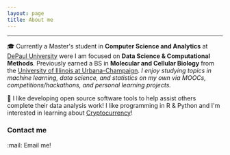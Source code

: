 ```yaml
---
layout: page
title: About me
---
```


-------------

:mortar_board: Currently a Master's student in **Computer Science and Analytics** at [DePaul University](http://www.cdm.depaul.edu/academics/Pages/Current/Requirements-MS-in-Computer-Science.aspx) were I am focused on **Data Science & Computational Methods**. Previously earned a BS in **Molecular and Cellular Biology** from the [University of Illinois at Urbana-Champaign](http://catalog.illinois.edu/undergraduate/las/academic-units/molecular-cell-bio/molecular-cellular-biology-concentration/).  *I enjoy studying topics in machine learning, data science, and statistics on my own via MOOCs, competitions/hackathons, and personal learning projects.* 

:floppy_disk: I like developing open source software tools to help assist others complete their data analysis work! I like programming in R & Python and I'm interested in learning about [Cryptocurrency](https://en.wikipedia.org/wiki/Cryptocurrency)! 

### Contact me

:mail: Email me!

